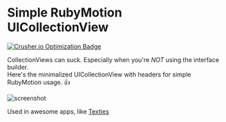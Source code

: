 Simple RubyMotion UICollectionView
======================
[![Crusher.io Optimization Badge](http://crusher.io/repo/iconoclastlabs/simpleuicollectionview/badge)](http://crusher.io/repo/iconoclastlabs/simpleuicollectionview)

CollectionViews can suck.  Especially when you're *NOT* using the interface builder.  
Here's the minimalized UICollectionView with headers for simple RubyMotion usage. :+1:

![screenshot](https://raw.github.com/IconoclastLabs/SimpleUICollectionView/master/ScreenShot.png "RubyMotion Collection View")

Used in awesome apps, like [Texties](https://github.com/MohawkApps/Texties)
